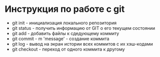 # Инструкция по работе с git
* git init - инициализация локального репозитория
* git status - получить информацию от GIT о его текущем состоянии
* git add - добавить файлы к сдедующему коммиту
* git commit - m 'message' - создание коммита
* git log - вывод на экран истории всех коммитов с их хэш-кодами
* git checkout - переход от одного коммита к другому
